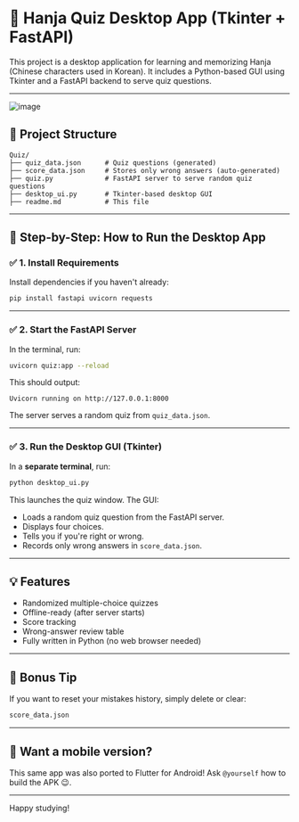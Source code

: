 
# 🧠 Hanja Quiz Desktop App (Tkinter + FastAPI)

This project is a desktop application for learning and memorizing Hanja (Chinese characters used in Korean). It includes a Python-based GUI using Tkinter and a FastAPI backend to serve quiz questions.

---
![image](https://github.com/user-attachments/assets/fcb10343-1725-4e0f-a764-e2b917ab550b)

## 📁 Project Structure

```
Quiz/
├── quiz_data.json      # Quiz questions (generated)
├── score_data.json     # Stores only wrong answers (auto-generated)
├── quiz.py             # FastAPI server to serve random quiz questions
├── desktop_ui.py       # Tkinter-based desktop GUI
├── readme.md           # This file
```

---

## 🧪 Step-by-Step: How to Run the Desktop App

### ✅ 1. Install Requirements
Install dependencies if you haven't already:

```bash
pip install fastapi uvicorn requests
```

---

### ✅ 2. Start the FastAPI Server

In the terminal, run:

```bash
uvicorn quiz:app --reload
```

This should output:

```
Uvicorn running on http://127.0.0.1:8000
```

The server serves a random quiz from `quiz_data.json`.

---

### ✅ 3. Run the Desktop GUI (Tkinter)

In a **separate terminal**, run:

```bash
python desktop_ui.py
```

This launches the quiz window. The GUI:
- Loads a random quiz question from the FastAPI server.
- Displays four choices.
- Tells you if you're right or wrong.
- Records only wrong answers in `score_data.json`.

---

## 💡 Features

- Randomized multiple-choice quizzes
- Offline-ready (after server starts)
- Score tracking
- Wrong-answer review table
- Fully written in Python (no web browser needed)

---

## 🧠 Bonus Tip

If you want to reset your mistakes history, simply delete or clear:

```bash
score_data.json
```

---

## 📱 Want a mobile version?

This same app was also ported to Flutter for Android!
Ask `@yourself` how to build the APK 😉.

---

Happy studying!

